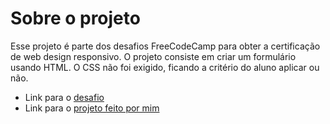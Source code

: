 # Sobre o projeto

Esse projeto é parte dos desafios FreeCodeCamp para obter a certificação de  web design responsivo. O projeto consiste em criar um formulário usando HTML. O CSS não foi exigido, ficando a critério do aluno aplicar ou não.
- Link para o <a href="https://www.freecodecamp.org/learn/2022/responsive-web-design/build-a-survey-form-project/build-a-survey-form">desafio</a>
- Link para o <a href="https://gabriel-oxx.github.io/form/">projeto feito por mim</a>
